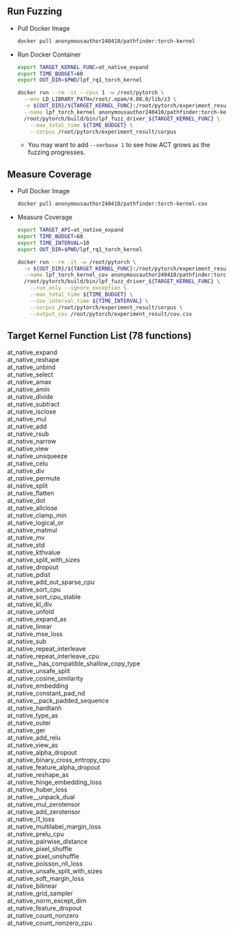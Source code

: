 ## Run Fuzzing

 - Pull Docker Image
	 ```bash
	 docker pull anonymousauthor240410/pathfinder:torch-kernel
	 ```

 - Run Docker Container
	```bash
	export TARGET_KERNEL_FUNC=at_native_expand
	export TIME_BUDGET=60
	export OUT_DIR=$PWD/lpf_rq1_torch_kernel
	
	docker run --rm -it --cpus 1 -w /root/pytorch \
	  --env LD_LIBRARY_PATH=/root/.opam/4.08.0/lib/z3 \
	  -v ${OUT_DIR}/${TARGET_KERNEL_FUNC}:/root/pytorch/experiment_result \
	  --name lpf_torch_kernel anonymousauthor240410/pathfinder:torch-kernel \
	  /root/pytorch/build/bin/lpf_fuzz_driver_${TARGET_KERNEL_FUNC} \
	    --max_total_time ${TIME_BUDGET} \
	    --corpus /root/pytorch/experiment_result/corpus
	```
	* You may want to add `--verbose 1` to see how ACT grows as the fuzzing progresses.

## Measure Coverage

 - Pull Docker Image
	 ```bash
	 docker pull anonymousauthor240410/pathfinder:torch-kernel-cov
	 ```

  - Measure Coverage
	```bash
	export TARGET_API=at_native_expand
	export TIME_BUDGET=60
	export TIME_INTERVAL=10
	export OUT_DIR=$PWD/lpf_rq1_torch_kernel
	
	docker run --rm -it -w /root/pytorch \
	  -v ${OUT_DIR}/${TARGET_KERNEL_FUNC}:/root/pytorch/experiment_result \
	  --name lpf_torch_kernel_cov anonymousauthor240410/pathfinder:torch-kernel-cov \
	  /root/pytorch/build/bin/lpf_fuzz_driver_${TARGET_KERNEL_FUNC} \
	    --run_only --ignore_exception \
	    --max_total_time ${TIME_BUDGET} \
	    --cov_interval_time ${TIME_INTERVAL} \
	    --corpus /root/pytorch/experiment_result/corpus \
	    --output_cov /root/pytorch/experiment_result/cov.csv
  	```

## Target Kernel Function List (78 functions)

at_native_expand\
at_native_reshape\
at_native_unbind\
at_native_select\
at_native_amax\
at_native_amin\
at_native_divide\
at_native_subtract\
at_native_isclose\
at_native_mul\
at_native_add\
at_native_rsub\
at_native_narrow\
at_native_view\
at_native_unsqueeze\
at_native_celu\
at_native_div\
at_native_permute\
at_native_split\
at_native_flatten\
at_native_dot\
at_native_allclose\
at_native_clamp_min\
at_native_logical_or\
at_native_matmul\
at_native_mv\
at_native_std\
at_native_kthvalue\
at_native_split_with_sizes\
at_native_dropout\
at_native_pdist\
at_native_add_out_sparse_cpu\
at_native_sort_cpu\
at_native_sort_cpu_stable\
at_native_kl_div\
at_native_unfold\
at_native_expand_as\
at_native_linear\
at_native_mse_loss\
at_native_sub\
at_native_repeat_interleave\
at_native_repeat_interleave_cpu\
at_native__has_compatible_shallow_copy_type\
at_native_unsafe_split\
at_native_cosine_similarity\
at_native_embedding\
at_native_constant_pad_nd\
at_native__pack_padded_sequence\
at_native_hardtanh\
at_native_type_as\
at_native_outer\
at_native_ger\
at_native_add_relu\
at_native_view_as\
at_native_alpha_dropout\
at_native_binary_cross_entropy_cpu\
at_native_feature_alpha_dropout\
at_native_reshape_as\
at_native_hinge_embedding_loss\
at_native_huber_loss\
at_native__unpack_dual\
at_native_mul_zerotensor\
at_native_add_zerotensor\
at_native_l1_loss\
at_native_multilabel_margin_loss\
at_native_prelu_cpu\
at_native_pairwise_distance\
at_native_pixel_shuffle\
at_native_pixel_unshuffle\
at_native_poisson_nll_loss\
at_native_unsafe_split_with_sizes\
at_native_soft_margin_loss\
at_native_bilinear\
at_native_grid_sampler\
at_native_norm_except_dim\
at_native_feature_dropout\
at_native_count_nonzero\
at_native_count_nonzero_cpu
